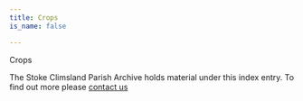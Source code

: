 ```yaml
---
title: Crops
is_name: false

---
```


Crops


The Stoke Climsland Parish Archive holds material under this index entry. To find out more please [contact us](/contact/)
